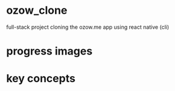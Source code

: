 # ozow_clone
full-stack project cloning the ozow.me app using react native (cli)

# progress images

# key concepts
